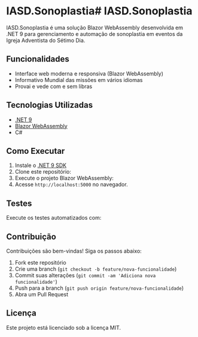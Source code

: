 ﻿# IASD.Sonoplastia# IASD.Sonoplastia

IASD.Sonoplastia é uma solução Blazor WebAssembly desenvolvida em .NET 9 para gerenciamento e automação de sonoplastia em eventos da Igreja Adventista do Sétimo Dia.

## Funcionalidades

- Interface web moderna e responsiva (Blazor WebAssembly)
- Informativo Mundial das missões em vários idiomas
- Provai e vede com e sem libras
## Tecnologias Utilizadas

- [.NET 9](https://dotnet.microsoft.com/)
- [Blazor WebAssembly](https://dotnet.microsoft.com/apps/aspnet/web-apps/blazor)
- C#

## Como Executar

1. Instale o [.NET 9 SDK](https://dotnet.microsoft.com/download/dotnet/9.0)
2. Clone este repositório:
3. Execute o projeto Blazor WebAssembly:
4. Acesse `http://localhost:5000` no navegador.

## Testes

Execute os testes automatizados com:
## Contribuição

Contribuições são bem-vindas! Siga os passos abaixo:

1. Fork este repositório
2. Crie uma branch (`git checkout -b feature/nova-funcionalidade`)
3. Commit suas alterações (`git commit -am 'Adiciona nova funcionalidade'`)
4. Push para a branch (`git push origin feature/nova-funcionalidade`)
5. Abra um Pull Request

## Licença

Este projeto está licenciado sob a licença MIT.
